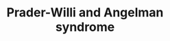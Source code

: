 ---
annotations:
- id: DOID:11983
  parent: genetic disease
  type: Disease Ontology
  value: Prader-Willi syndrome
- id: PW:0000013
  parent: disease pathway
  type: Pathway Ontology
  value: disease pathway
- id: DOID:1932
  type: Disease Ontology
  value: Angelman syndrome
authors:
- KJanssen
- Mkutmon
- Fehrhart
- MaintBot
- Susan
- Egonw
- DeSl
- AlexanderPico
- Ariutta
- Khanspers
- Eweitz
- Finterly
- Larsgw
citedin:
- link: PMC9607846
  title: 'Discovering Common Pathogenic Mechanisms of COVID-19 and Parkinson Disease:
    An Integrated Bioinformatics Analysis (2022)'
communities:
- Diseases
- RareDiseases
description: Prader-Willi syndrome
last-edited: 2023-08-08
ndex: 0ba806ae-8b69-11eb-9e72-0ac135e8bacf
organisms:
- Homo sapiens
redirect_from:
- /index.php/Pathway:WP3998
- /instance/WP3998
- /instance/WP3998_r127157
revision: r127157
schema-jsonld:
- '@context': https://schema.org/
  '@id': https://wikipathways.github.io/pathways/WP3998.html
  '@type': Dataset
  creator:
    '@type': Organization
    name: WikiPathways
  description: Prader-Willi syndrome
  keywords:
  - AAAS
  - AHCTF1
  - ARF
  - ATP10A
  - BBS4
  - BDNF (1-247)
  - BDNF (129-247)
  - CCND1
  - CCND2
  - CDC6
  - CDK4
  - CDK6
  - CDKN2B
  - CDKN2C
  - CGA
  - CYFIP1
  - Ca2+
  - DLX5
  - E2F1
  - EIF4E
  - FEZ1
  - FEZ2
  - FMR1
  - FSHB
  - GABA(A) receptor subunit alpha-5
  - GABA(A) receptor subunit beta-3
  - GABA(A) receptorsubunit delta
  - GABRA5
  - GABRB3
  - GABRG1
  - GABRG2
  - GABRG3
  - GABRR1
  - GABRR2
  - GABRR3
  - GHRH (1-108)
  - GHRH (32-75)
  - GLE1
  - GNRH1
  - GNRH1 (24-33)
  - GNRH1 (24-92)
  - GOLGA6L2
  - GOLGA8S
  - Ghrelin (1-117)
  - Ghrelin (24-51)
  - HERC2
  - HTR2C
  - IPW
  - Insulin (25-110)
  - Insulin (57-87)
  - Insulin A chain(90-110)
  - Insulin B chain(25-54)
  - KISS1
  - L-dopaquinone
  - L-tyrosine
  - LHB
  - MAGEL2
  - MDM2
  - MDM4
  - MKRN3
  - MSX1
  - NDC1
  - NDN
  - NGF
  - NHLH2
  - NIPA1
  - NIPA2
  - NK3R
  - NKB
  - NPAP1
  - NUP107
  - NUP133
  - NUP153
  - NUP155
  - NUP160
  - NUP188
  - NUP205
  - NUP210
  - NUP214
  - NUP35
  - NUP37
  - NUP42
  - NUP43
  - NUP50
  - NUP54
  - NUP58
  - NUP62
  - NUP85
  - NUP88
  - NUP93
  - NUP98
  - OCA2
  - Oxytocin (20-28)
  - Oxytocin-neurophysin 1 (1-125)
  - P-protein
  - PCM1
  - PCSK1
  - POM121
  - POMC (1-241)
  - POMC (138-150)
  - PRKCZ
  - PWRN1
  - PWRN2
  - PWRN3
  - PWRN4
  - RAE1
  - RANBP2
  - RB1
  - RNF8
  - SEC13
  - SEH1L
  - SLC45A2
  - SNORD108
  - SNORD109A
  - SNORD109B
  - SNORD115@
  - SNORD116@
  - SNORD64
  - SNRPN
  - SNURF
  - SNURF-SNRPN
  - TPR
  - TUBGCP2
  - TUBGCP3
  - TUBGCP4
  - TUBGCP5
  - TUBGCP6
  - Tyrosinase
  - UBE2N
  - UBE3A
  - p16-INK4a
  - p53
  license: CC0
  name: Prader-Willi and Angelman syndrome
seo: CreativeWork
title: Prader-Willi and Angelman syndrome
wpid: WP3998
---